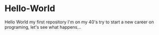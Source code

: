 # Hello-World
Hello World my first repository
I'm on my 40's try to start a new career on programing, let's see what happens...
